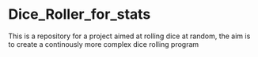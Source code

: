 # Dice_Roller_for_stats
This is a repository for a project aimed at rolling dice at random, the aim is to create a continously more complex dice rolling program
